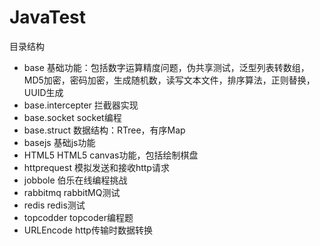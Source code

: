 JavaTest
===========
目录结构<br/>
<ul>
<li>base  基础功能：包括数字运算精度问题，伪共享测试，泛型列表转数组，MD5加密，密码加密，生成随机数，读写文本文件，排序算法，正则替换，UUID生成</li>
<li>base.intercepter  拦截器实现</li>
<li>base.socket  socket编程</li>
<li>base.struct  数据结构：RTree，有序Map</li>
<li>basejs  基础js功能</li>
<li>HTML5  HTML5 canvas功能，包括绘制棋盘</li>
<li>httprequest	 模拟发送和接收http请求</li>
<li>jobbole  伯乐在线编程挑战</li>
<li>rabbitmq  rabbitMQ测试</li>
<li>redis    redis测试</li>
<li>topcodder  topcoder编程题</li>
<li>URLEncode	http传输时数据转换</li>
</ul>
